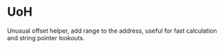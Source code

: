 # UoH
Unusual offset helper, add range to the address, useful for fast calculation and string pointer lookouts.

